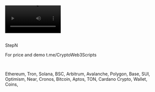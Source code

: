 <video src='https://github.com/user-attachments/assets/63dbbbf4-2e5f-40b7-b146-76297319806c' width=180/><video />
<br />





<br />
StepN

For price and demo
t.me/CryptoWeb3Scripts

<br />

Ethereum, Tron, Solana, BSC, Arbitrum, Avalanche, Polygon, Base, SUI, Optimism, Near, Cronos, Bitcoin, Aptos, TON, Cardano
Crypto, Wallet, Coins,
